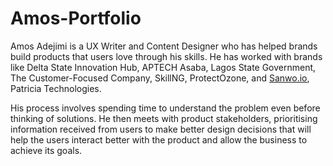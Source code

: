 # Amos-Portfolio
Amos Adejimi is a UX Writer and Content Designer who has helped brands build products that users love through his skills.
He has worked with brands like Delta State Innovation Hub, APTECH Asaba, 
Lagos State Government, The Customer-Focused Company, SkillNG, ProtectOzone, and [Sanwo.io](http://sanwo.io/), Patricia Technologies.

His process involves spending time to understand the problem even before thinking of solutions. 
He then meets with product stakeholders, prioritising information received from users to make better design decisions that will help the users interact better with the product and allow the business to achieve its goals.
